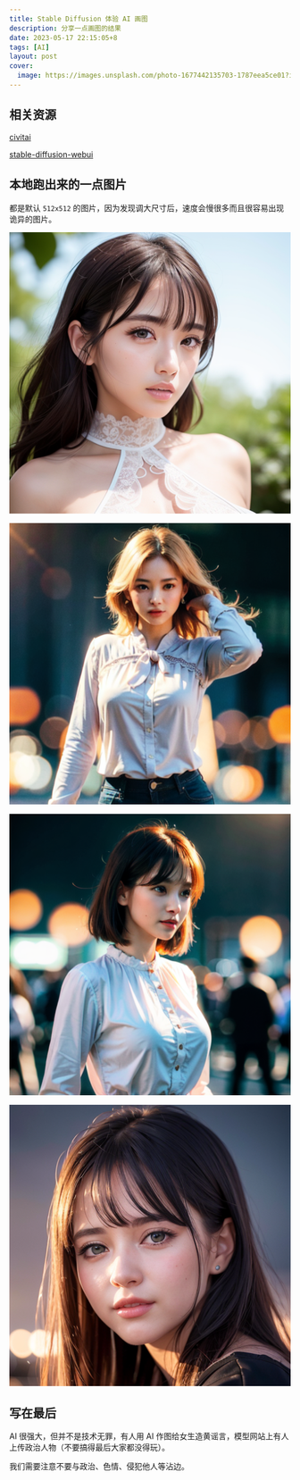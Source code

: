 ```yaml
---
title: Stable Diffusion 体验 AI 画图
description: 分享一点画图的结果
date: 2023-05-17 22:15:05+8
tags: [AI]
layout: post
cover:
  image: https://images.unsplash.com/photo-1677442135703-1787eea5ce01?ixlib=rb-4.0.3&ixid=M3wxMjA3fDB8MHxwaG90by1wYWdlfHx8fGVufDB8fHx8fA%3D%3D&auto=format&fit=crop&w=3432&q=80
---
```


## 相关资源

[civitai](https://civitai.com/)

[stable-diffusion-webui](https://github.com/AUTOMATIC1111/stable-diffusion-webui)


## 本地跑出来的一点图片

都是默认 `512x512` 的图片，因为发现调大尺寸后，速度会慢很多而且很容易出现诡异的图片。

![](/resources/2023-05/13.png)

![](/resources/2023-05/14.png)

![](/resources/2023-05/15.png)

![](/resources/2023-05/16.png)


## 写在最后

AI 很强大，但并不是技术无罪，有人用 AI 作图给女生造黄谣言，模型网站上有人上传政治人物（不要搞得最后大家都没得玩）。

我们需要注意不要与政治、色情、侵犯他人等沾边。
